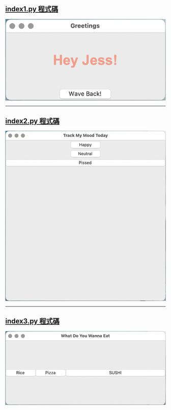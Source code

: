 ## [index1.py 程式碼](./index1.py)
![index1.py](./images/index1.png)

---

## [index2.py 程式碼](./index2.py)
![index2.py](./images/index2.png)

---

## [index3.py 程式碼](./index3.py)
![index3.py](./images/index3.png)